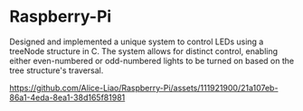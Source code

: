 # Raspberry-Pi
Designed and implemented a unique system to control LEDs using a treeNode structure in C. The system allows for distinct control, enabling either even-numbered or odd-numbered lights to be turned on based on the tree structure's traversal.


https://github.com/Alice-Liao/Raspberry-Pi/assets/111921900/21a107eb-86a1-4eda-8ea1-38d165f81981

